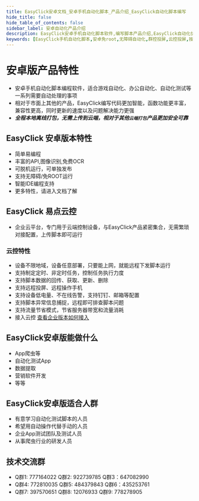 ```yaml
---
title: EasyClick安卓文档_安卓手机自动化脚本_产品介绍_EasyClick自动化脚本编写
hide_title: false
hide_table_of_contents: false
sidebar_label: 安卓自动化产品介绍
description: EasyClick安卓手机自动化脚本软件,编写脚本产品介绍,EasyClick自动化优势,对比按键精灵、触动精灵、Autojs，EasyClick编写代码更加智能，函数功能更丰富，兼容性更高，同时更新的速度以及问题解决能力更强
keywords: [EasyClick手机自动化脚本,安卓免root,无障碍自动化,群控投屏,云控投屏,按键精灵]
---
```


# 安卓版产品特性
  - 安卓手机自动化脚本编程软件，适合游戏自动化、办公自动化、自动化测试等一系列需要自动处理的事项
  - 相对于市面上其他的产品，EasyClick编写代码更加智能，函数功能更丰富，兼容性更高，同时更新的速度以及问题解决能力更强
  - ***全程本地离线打包，无需上传到云端，相对于其他`云端打包`产品更加安全可靠***
## EasyClick 安卓版本特性
 - 简单易编程 
 - 丰富的API,图像识别,免费OCR
 - 可脱机运行，可单独发布
 - 支持无障碍/免ROOT运行
 - 智能IDE编程支持
 - 更多特性，请进入文档了解

## EasyClick 易点云控
  - 企业云平台，专门用于云端控制设备，与EasyClick产品紧密集合，无需繁琐对接配置，上传脚本即可运行
### 云控特性
  - 设备不限地域，设备任意部署，只要能上网，就能远程下发脚本运行
  - 支持制定定时、非定时任务，控制任务执行力度
  - 支持脚本数据的回传、获取、更新、删除
  - 支持远程投屏、远程操作手机
  - 支持设备低电量、不在线告警，支持钉钉、邮箱等配置
  - 支持脚本异常信息捕捉，远程即可排查脚本问题
  - 支持流量节省模式，节省服务器带宽和流量消耗
  - 接入云控 [查看企业版本如何接入](zh-cn/ecloud2/intro)

## EasyClick安卓版能做什么
  - App爬虫等
  - 自动化测试App
  - 数据提取
  - 营销软件开发
  - 等等

## EasyClick安卓版适合人群
  - 有意学习自动化测试脚本的人员
  - 希望用自动操作代替手动的人员
  - 企业App测试团队及测试人员
  - 从事爬虫行业的研发人员


## 技术交流群
- Q群1: 777164022 Q群2: 922739785 Q群3：647082990
- Q群4: 772810035 Q群5: 484379843 Q群6：435253761
- Q群7: 397570651 Q群8: 12076933 Q群9: 778278905
    
